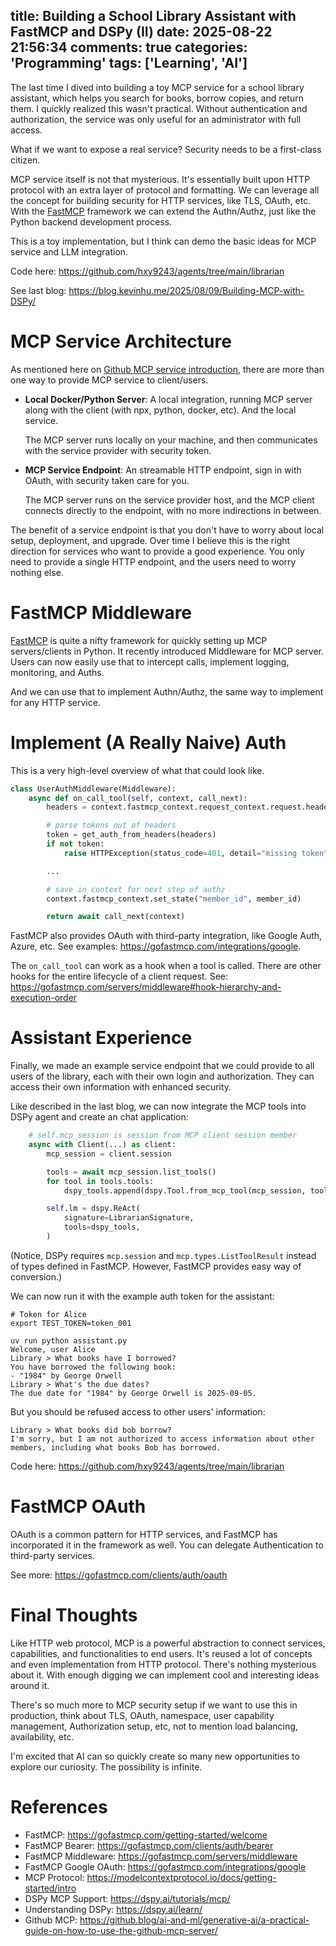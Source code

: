 title: Building a School Library Assistant with FastMCP and DSPy (II)
date: 2025-08-22 21:56:34
comments: true
categories: 'Programming'
tags: ['Learning', 'AI']
---


The last time I dived into building a toy MCP service for a school library
assistant, which helps you search for books, borrow copies, and return them.
I quickly realized this wasn't practical. Without authentication and authorization, the service was only useful for an administrator with full access.

What if we want to expose a real service? Security needs to be a first-class
citizen.

MCP service itself is not that mysterious. It's essentially built upon
HTTP protocol with an extra layer of protocol and formatting. We can
leverage all the concept for building security for HTTP services, like TLS, OAuth, etc.
With the [FastMCP](https://gofastmcp.com/) framework we can extend the Authn/Authz, just
like the Python backend development process.

This is a toy implementation, but I think can demo the basic ideas for MCP service and
LLM integration.

Code here: https://github.com/hxy9243/agents/tree/main/librarian

See last blog: https://blog.kevinhu.me/2025/08/09/Building-MCP-with-DSPy/


# MCP Service Architecture

As mentioned here on [Github MCP service introduction](https://github.blog/ai-and-ml/generative-ai/a-practical-guide-on-how-to-use-the-github-mcp-server/),
there are more than one way to provide MCP service to client/users.

- **Local Docker/Python Server**: A local integration, running MCP server along with
  the client (with npx, python, docker, etc). And the local service.

  The MCP server runs locally on your machine, and then communicates with the service provider with
  security token.
- **MCP Service Endpoint**: An streamable HTTP endpoint, sign in with OAuth, with security
  taken care for you.

  The MCP server runs on the service provider host, and the MCP client connects directly to
  the endpoint, with no more indirections in between.

The benefit of a service endpoint is that you don't have to worry about local setup, deployment, and upgrade.
Over time I believe this is the right direction for services who want to provide a good experience.
You only need to provide a single HTTP endpoint, and the users need to worry nothing else.

# FastMCP Middleware

[FastMCP](https://github.com/jlowin/fastmcp) is quite a nifty framework for quickly
setting up MCP servers/clients in Python.
It recently introduced Middleware for MCP server. Users can now easily use that to
intercept calls, implement logging, monitoring, and Auths.

And we can use that to implement Authn/Authz, the same way to implement for any HTTP service.


# Implement (A Really Naive) Auth


This is a very high-level overview of what that could look like.

```python
class UserAuthMiddleware(Middleware):
    async def on_call_tool(self, context, call_next):
        headers = context.fastmcp_context.request_context.request.headers

        # parse tokens out of headers
        token = get_auth_from_headers(headers)
        if not token:
            raise HTTPException(status_code=401, detail="missing token")

        ...

        # save in context for next step of authz
        context.fastmcp_context.set_state("member_id", member_id)

        return await call_next(context)
```

FastMCP also provides OAuth with third-party integration, like Google Auth, Azure, etc.
See examples: https://gofastmcp.com/integrations/google.

The `on_call_tool` can work as a hook when a tool is called. There are other hooks for
the entire lifecycle of a client request. See: https://gofastmcp.com/servers/middleware#hook-hierarchy-and-execution-order

# Assistant Experience

Finally, we made an example service endpoint that we could provide to all users
of the library, each with their own login and authorization. They can
access their own information with enhanced security.

Like described in the last blog, we can now integrate the MCP tools into
DSPy agent and create an chat application:

```python
    # self.mcp_session is session from MCP client session member
    async with Client(...) as client:
        mcp_session = client.session

        tools = await mcp_session.list_tools()
        for tool in tools.tools:
            dspy_tools.append(dspy.Tool.from_mcp_tool(mcp_session, tool))

        self.lm = dspy.ReAct(
            signature=LibrarianSignature,
            tools=dspy_tools,
        )
```

(Notice, DSPy requires `mcp.session` and `mcp.types.ListToolResult` instead of types defined in FastMCP.
However, FastMCP provides easy way of conversion.)

We can now run it with the example auth token for the assistant:

```
# Token for Alice
export TEST_TOKEN=token_001

uv run python assistant.py
Welcome, user Alice
Library > What books have I borrowed?
You have borrowed the following book:
- "1984" by George Orwell
Library > What's the due dates?
The due date for "1984" by George Orwell is 2025-09-05.
```

But you should be refused access to other users' information:

```
Library > What books did bob borrow?
I'm sorry, but I am not authorized to access information about other members, including what books Bob has borrowed.
```

Code here: https://github.com/hxy9243/agents/tree/main/librarian


# FastMCP OAuth

OAuth is a common pattern for HTTP services, and FastMCP has incorporated it in the framework
as well. You can delegate Authentication to third-party services.

See more: https://gofastmcp.com/clients/auth/oauth


# Final Thoughts

Like HTTP web protocol, MCP is a powerful abstraction to connect services, capabilities,
and functionalities to end users. It's reused a lot of concepts and even implementation
from HTTP protocol. There's nothing mysterious about it. With enough digging we can
implement cool and interesting ideas around it.

There's so much more to MCP security setup if we want to use this in production, think
about TLS, OAuth, namespace, user capability management, Authorization setup, etc,
not to mention load balancing, availability, etc.

I'm excited that AI can so quickly create so many new opportunities to explore
our curiosity. The possibility is infinite.

# References

- FastMCP: https://gofastmcp.com/getting-started/welcome
- FastMCP Bearer: https://gofastmcp.com/clients/auth/bearer
- FastMCP Middleware: https://gofastmcp.com/servers/middleware
- FastMCP Google OAuth: https://gofastmcp.com/integrations/google
- MCP Protocol: https://modelcontextprotocol.io/docs/getting-started/intro
- DSPy MCP Support: https://dspy.ai/tutorials/mcp/
- Understanding DSPy: https://dspy.ai/learn/
- Github MCP: https://github.blog/ai-and-ml/generative-ai/a-practical-guide-on-how-to-use-the-github-mcp-server/